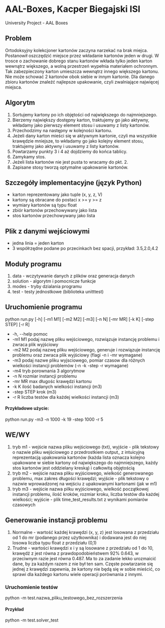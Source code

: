 # AAL-Boxes, Kacper Biegajski ISI
University Project - AAL Boxes

## Problem
Ortodoksyjny kolekcjoner kartonów zaczyna narzekać na brak miejca. Postanowił oszczędzić miejsce przez wkładanie kartonów jeden w drugi.
W trosce o zachowanie dobrego stanu kartonów wkłada tylko jeden karton wewnątrz większego, a wolną przestrzeń wypełnia materiałem ochronnym.
Tak zabezpieczony karton umieszcza wewnątrz innego większego kartonu. Nie może schować 2 kartonów obok siebie w innym kartonie.
Dla danego zbioru kartonów znaleźć najlepsze upakowanie, czyli zwalniające najwięcej miejsca.

## Algorytm
1. Sortujemy kartony po ich objętości od największego do najmniejszego.
2. Bierzemy największy dostępny karton, traktujemy go jako aktywny, wkładamy jako pierwszy element stosu i usuwamy z listy kartonów.
3. Przechodzimy na następny w kolejności kartonu.
4. Jeżeli dany karton mieści się w aktywnym kartonie, czyli ma wszystkie krawędzie mniejsze, to wkładamy go jako kolejny element stosu,
traktujemy jako aktywny i usuwamy z listy kartonów.
5. Powtarzamy punkty 3 i 4 aż dojdziemy do końca tablicy.
6. Zamykamy stos.
7. Jeżeli lista kartonów nie jest pusta to wracamy do pkt. 2.
8. Zapisane stosy tworzą optymalne upakowanie kartonów.

## Szczegóły implementacyjne (język Python)
- karton reprezentowany jako tuple (x, y, z, V)
- kartony są obracane do postaci x >= y >= z
- wymiary kartonów są typu float
- zbiór kartonów przechowywany jako lista
- stos kartonów przechowywany jako lista

## Plik z danymi wejściowymi
- jedna linia = jeden karton
- 3 współrzędne podane po przecinkach bez spacji, przykład: 3.5,2.0,4.2

## Moduły programu
1. data - wczytywanie danych z plików oraz generacja danych
2. solution - algorytm i pomocnicze funkcje
3. modes - tryby dzialania programu
4. test - testy jednostkowe (biblioteka unitttest)

## Uruchomienie programu
python run.py [-h] [-m1 M1] [-m2 M2] [-m3] [-n N] [-mr MR] [-k K] [-step STEP]
              [-r R]


- -h, --help    pomoc
-   -m1 M1      podaj nazwę pliku wejściowego, rozwiązuje instancję problemu i zwraca plik wyjściowy
-   -m2 M2      podaj nazwę pliku wejściowego, generuje i rozwiązuje instancję problemu oraz zwraca plik wyjściowy (flagi -n i -mr wymagane)
-   -m3         podaj nazwe pliku wyjsciowego, pomiar czasow dla różnych wielkości instancji problemów (-n -k -step -r
               wymagane)
-   -m4         tryb porownania 3 algorytmow
-   -n N        rozmiar instancji problemu
-   -mr MR      max długośc krawędzi kartonu
-   -k K        ilość badanych wielkości instancji (m3)
-   -step STEP  krok (m3)
-   -r R        liczba testów dla każdej wielkości instancji (m3)

#### Przykładowe użycie:
python run.py -m3 -n 1000 -k 19 -step 1000 -r 5

## WE/WY
1. tryb m1 - wejście nazwa pliku wejściowego (txt), wyjście - plik tekstowy o nazwie pliku wejściowego z przedrostkiem output_ z 
intuicyjną reprezentacją upakowania kartonów (każda lista oznacza kolejno upakowane w siebie kartony od największego do najmniejszego, każdy stos kartonów jest oddzielany kreską) i całkowitą objętością
2. tryb m2 - wejście nazwa pliku wyjściowego, wielkość generowanego problemu, max zakres długości krawędzi; wyjście - plik tekstowy o nazwie wprowadzonej na wejściu z upakowanymi kartonami (jak w m1)
3. tryb m3 - wejście nazwa pilku wyjściowego, wielkość początkowej instancji problemu, ilość kroków, rozmiar kroku, liczba testów dla każdej wielkości; wyjście - plik time_test_results.txt z wynikami pomiarów czasowych

## Generowanie instancji problemu
1. Normalne - wartość każdej krawędzi (x, y, z) jest losowana z przedziału od 1 do mr (podanego przez użytkownika) i dodawana jest do niej losowa liczba typu float z przedziału (0,1)
2. Trudne - wartości krawędzi x i y są losowane z przedziału od 1 do 10, krawędź z jest równa z prawdopodobieństwem 92% 0.643, w przeciwnym razie jest równa 0.487. Ma to za zadanie lekko urozmaicić dane, by za każdym razem z nie był ten sam. Częste powtarzanie się jednej z krawędzi zapewnia, że kartony nie będą się w sobie mieścić, co sprawi dla każdego kartonu wiele operacji porównania z innymi. 

### Uruchomienie testów
python -m test.nazwa_pliku_testowego_bez_rozszerzenia

#### Przykład
python -m test.solver_test
